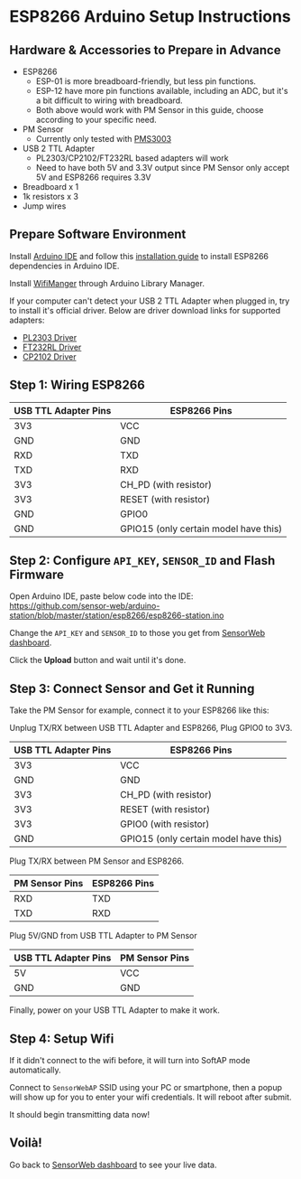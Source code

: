 ESP8266 Arduino Setup Instructions
==================================

## Hardware & Accessories to Prepare in Advance

- ESP8266
    + ESP-01 is more breadboard-friendly, but less pin functions.
    + ESP-12 have more pin functions available, including an ADC, but it's a bit difficult to wiring with breadboard.
    + Both above would work with PM Sensor in this guide, choose according to your specific need.
- PM Sensor
    + Currently only tested with [PMS3003][PMS3003]
- USB 2 TTL Adapter
    + PL2303/CP2102/FT232RL based adapters will work
    + Need to have both 5V and 3.3V output since PM Sensor only accept 5V and ESP8266 requires 3.3V
- Breadboard x 1
- 1k resistors x 3
- Jump wires

## Prepare Software Environment

Install [Arduino IDE][arduino-download] and follow this [installation guide][esp8266-install] to install ESP8266 dependencies in Arduino IDE.

Install [WifiManger][wifi-manager] through Arduino Library Manager.

If your computer can't detect your USB 2 TTL Adapter when plugged in, try to install it's official driver. 
Below are driver download links for supported adapters:
* [PL2303 Driver][PL2303]
* [FT232RL Driver][FT232RL]
* [CP2102 Driver][CP2102]

## Step 1: Wiring ESP8266

USB TTL Adapter Pins| ESP8266 Pins
--- | -----
3V3 | VCC
GND | GND
RXD | TXD
TXD | RXD
3V3 | CH_PD (with resistor)
3V3 | RESET (with resistor)
GND | GPIO0
GND | GPIO15 (only certain model have this)


## Step 2: Configure `API_KEY`, `SENSOR_ID` and Flash Firmware

Open Arduino IDE, paste below code into the IDE:
https://github.com/sensor-web/arduino-station/blob/master/station/esp8266/esp8266-station.ino

Change the `API_KEY` and `SENSOR_ID` to those you get from [SensorWeb dashboard][sensorweb-profile].

Click the **Upload** button and wait until it's done.

## Step 3: Connect Sensor and Get it Running

Take the PM Sensor for example, connect it to your ESP8266 like this:

Unplug TX/RX between USB TTL Adapter and ESP8266,
Plug GPIO0 to 3V3.

USB TTL Adapter Pins| ESP8266 Pins
--- | ----
3V3 | VCC
GND | GND
3V3 | CH_PD (with resistor)
3V3 | RESET (with resistor)
3V3 | GPIO0 (with resistor)
GND | GPIO15 (only certain model have this)

Plug TX/RX between PM Sensor and ESP8266.

PM Sensor Pins| ESP8266 Pins
--- | ----
RXD | TXD
TXD | RXD

Plug 5V/GND from USB TTL Adapter to PM Sensor

USB TTL Adapter Pins| PM Sensor Pins
--- | ----
5V  | VCC
GND | GND

Finally, power on your USB TTL Adapter to make it work.

## Step 4: Setup Wifi

If it didn't connect to the wifi before, it will turn into SoftAP mode automatically. 

Connect to `SensorWebAP` SSID using your PC or smartphone, then a popup will show up for you to enter your wifi credentials. It will reboot after submit.

It should begin transmitting data now!

## Voilà!

Go back to [SensorWeb dashboard][sensorweb-profile] to see your live data.

[PMS3003]: https://goo.gl/CIVGjF
[arduino-download]: https://www.arduino.cc/en/Main/Software
[wifi-manager]: https://github.com/tzapu/WiFiManager#quick-start
[esp8266-install]: http://esp8266.github.io/Arduino/versions/2.1.0/doc/installing.html
[PL2303]: http://goo.gl/KuqY4h
[CP2102]: http://goo.gl/jSnHO0
[FT232RL]: http://goo.gl/IYHhQI
[sensorweb-profile]: http://sensorweb.io/profile

